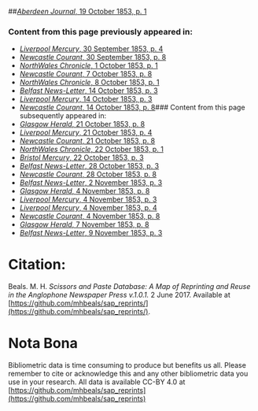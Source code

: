 ##[*Aberdeen Journal*, 19 October 1853, p. 1](https://mhbeals.github.io/sap_html/Aberdeen-Journal/Aberdeen-Journal-19-October-1853-p-1)

### Content from this page previously appeared in:
+ [*Liverpool Mercury*, 30 September 1853, p. 4](https://mhbeals.github.io/sap_html/Liverpool-Mercury/Liverpool-Mercury-30-September-1853-p-4)
+ [*Newcastle Courant*, 30 September 1853, p. 8](https://mhbeals.github.io/sap_html/Newcastle-Courant/Newcastle-Courant-30-September-1853-p-8)
+ [*NorthWales Chronicle*, 1 October 1853, p. 1](https://mhbeals.github.io/sap_html/NorthWales-Chronicle/NorthWales-Chronicle-1-October-1853-p-1)
+ [*Newcastle Courant*, 7 October 1853, p. 8](https://mhbeals.github.io/sap_html/Newcastle-Courant/Newcastle-Courant-7-October-1853-p-8)
+ [*NorthWales Chronicle*, 8 October 1853, p. 1](https://mhbeals.github.io/sap_html/NorthWales-Chronicle/NorthWales-Chronicle-8-October-1853-p-1)
+ [*Belfast News-Letter*, 14 October 1853, p. 3](https://mhbeals.github.io/sap_html/Belfast-News-Letter/Belfast-News-Letter-14-October-1853-p-3)
+ [*Liverpool Mercury*, 14 October 1853, p. 3](https://mhbeals.github.io/sap_html/Liverpool-Mercury/Liverpool-Mercury-14-October-1853-p-3)
+ [*Newcastle Courant*, 14 October 1853, p. 8](https://mhbeals.github.io/sap_html/Newcastle-Courant/Newcastle-Courant-14-October-1853-p-8)### Content from this page subsequently appeared in:
+ [*Glasgow Herald*, 21 October 1853, p. 8](https://mhbeals.github.io/sap_html/Glasgow-Herald/Glasgow-Herald-21-October-1853-p-8)
+ [*Liverpool Mercury*, 21 October 1853, p. 4](https://mhbeals.github.io/sap_html/Liverpool-Mercury/Liverpool-Mercury-21-October-1853-p-4)
+ [*Newcastle Courant*, 21 October 1853, p. 8](https://mhbeals.github.io/sap_html/Newcastle-Courant/Newcastle-Courant-21-October-1853-p-8)
+ [*NorthWales Chronicle*, 22 October 1853, p. 1](https://mhbeals.github.io/sap_html/NorthWales-Chronicle/NorthWales-Chronicle-22-October-1853-p-1)
+ [*Bristol Mercury*, 22 October 1853, p. 3](https://mhbeals.github.io/sap_html/Bristol-Mercury/Bristol-Mercury-22-October-1853-p-3)
+ [*Belfast News-Letter*, 28 October 1853, p. 3](https://mhbeals.github.io/sap_html/Belfast-News-Letter/Belfast-News-Letter-28-October-1853-p-3)
+ [*Newcastle Courant*, 28 October 1853, p. 8](https://mhbeals.github.io/sap_html/Newcastle-Courant/Newcastle-Courant-28-October-1853-p-8)
+ [*Belfast News-Letter*, 2 November 1853, p. 3](https://mhbeals.github.io/sap_html/Belfast-News-Letter/Belfast-News-Letter-2-November-1853-p-3)
+ [*Glasgow Herald*, 4 November 1853, p. 8](https://mhbeals.github.io/sap_html/Glasgow-Herald/Glasgow-Herald-4-November-1853-p-8)
+ [*Liverpool Mercury*, 4 November 1853, p. 3](https://mhbeals.github.io/sap_html/Liverpool-Mercury/Liverpool-Mercury-4-November-1853-p-3)
+ [*Liverpool Mercury*, 4 November 1853, p. 4](https://mhbeals.github.io/sap_html/Liverpool-Mercury/Liverpool-Mercury-4-November-1853-p-4)
+ [*Newcastle Courant*, 4 November 1853, p. 8](https://mhbeals.github.io/sap_html/Newcastle-Courant/Newcastle-Courant-4-November-1853-p-8)
+ [*Glasgow Herald*, 7 November 1853, p. 8](https://mhbeals.github.io/sap_html/Glasgow-Herald/Glasgow-Herald-7-November-1853-p-8)
+ [*Belfast News-Letter*, 9 November 1853, p. 3](https://mhbeals.github.io/sap_html/Belfast-News-Letter/Belfast-News-Letter-9-November-1853-p-3)
                    
# Citation: 

Beals. M. H. *Scissors and Paste Database: A Map of Reprinting and Reuse in the Anglophone Newspaper Press v.1.0.1.* 2 June 2017. Available at [https://github.com/mhbeals/sap_reprints/](https://github.com/mhbeals/sap_reprints/). 
                    
# Nota Bona

Bibliometric data is time consuming to produce but benefits us all. Please remember to cite or acknowledge this and any other bibliometric data you use in your research. All data is available CC-BY 4.0 at [https://github.com/mhbeals/sap_reprints](https://github.com/mhbeals/sap_reprints)